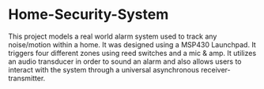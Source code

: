 # Home-Security-System
This project models a real world alarm system used to track any noise/motion within a home. It was designed using a MSP430 Launchpad.
It triggers four different zones using reed switches and a mic & amp. 
It utilizes an audio transducer in order to sound an alarm and also allows users to interact with the system through a universal asynchronous receiver-transmitter.
